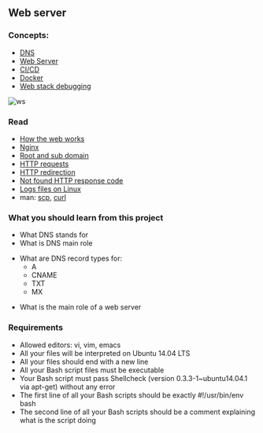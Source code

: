 ## Web server

### Concepts:

- [DNS](https://intranet.hbtn.io/concepts/12)
- [Web Server](https://intranet.hbtn.io/concepts/17)
- [CI/CD](https://intranet.hbtn.io/concepts/43)
- [Docker](https://intranet.hbtn.io/concepts/65)
- [Web stack debugging](https://intranet.hbtn.io/concepts/68)

![ws](https://user-images.githubusercontent.com/6486822/31370214-94e9594e-ad3e-11e7-8204-9fd882465222.png)

### Read

- [How the web works](https://intranet.hbtn.io/rltoken/4tRRzyyETAySzU-bgNGLSw)
- [Nginx](https://intranet.hbtn.io/rltoken/H9OfhUnBDdxV-QQnIucMlA)
- [Root and sub domain](https://intranet.hbtn.io/rltoken/jP4ZmcTdgTMWttB_rmEcdA)
- [HTTP requests](https://intranet.hbtn.io/rltoken/C9s3U62JbiOAvn9WCoxKsA)
- [HTTP redirection](https://intranet.hbtn.io/rltoken/kI4vRQ6vc45Wfbdo3UD8Lw)
- [Not found HTTP response code](https://intranet.hbtn.io/rltoken/5UvC588x2hZR7dm6eRFPoQ)
- [Logs files on Linux](https://intranet.hbtn.io/rltoken/bkqQ72HZVAV65G8nB503Pw)
- man: [scp](https://linux.die.net/man/1/scp), [curl](https://linux.die.net/man/1/curl)

### What you should learn from this project

- What DNS stands for
- What is DNS main role
* What are DNS record types for:
  * A
  * CNAME
  * TXT
  * MX
- What is the main role of a web server

### Requirements

- Allowed editors: vi, vim, emacs
- All your files will be interpreted on Ubuntu 14.04 LTS
- All your files should end with a new line
- All your Bash script files must be executable
- Your Bash script must pass Shellcheck (version 0.3.3-1~ubuntu14.04.1 via apt-get) without any error
- The first line of all your Bash scripts should be exactly #!/usr/bin/env bash
- The second line of all your Bash scripts should be a comment explaining what is the script doing
